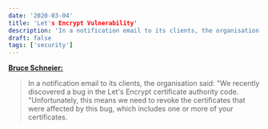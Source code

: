 ```yaml
---
date: '2020-03-04'
title: 'Let's Encrypt Vulnerability'
description: 'In a notification email to its clients, the organisation said: "We recently discovered a bug in the Let's Encrypt certificate authority code. "Unfortunately, this means we need to revoke the certificates that were affected by this bug, which includes one or more of your certificates.'
draft: false
tags: ['security']
---
```


**[Bruce Schneier:](https://www.schneier.com/blog/archives/2020/03/lets_encrypt_vu.html)**

> In a notification email to its clients, the organisation said: "We recently discovered a bug in the Let's Encrypt certificate authority code. "Unfortunately, this means we need to revoke the certificates that were affected by this bug, which includes one or more of your certificates.<!-- excerpt -->
